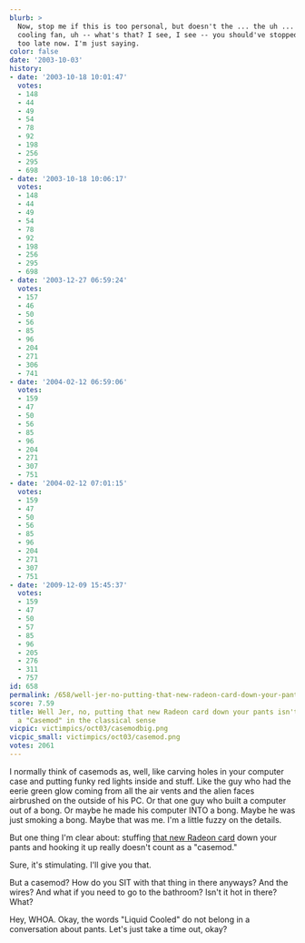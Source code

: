 ```yaml
---
blurb: >
  Now, stop me if this is too personal, but doesn't the ... the uh ... doesn't the
  cooling fan, uh -- what's that? I see, I see -- you should've stopped me. No, no,
  too late now. I'm just saying.
color: false
date: '2003-10-03'
history:
- date: '2003-10-18 10:01:47'
  votes:
  - 148
  - 44
  - 49
  - 54
  - 78
  - 92
  - 198
  - 256
  - 295
  - 698
- date: '2003-10-18 10:06:17'
  votes:
  - 148
  - 44
  - 49
  - 54
  - 78
  - 92
  - 198
  - 256
  - 295
  - 698
- date: '2003-12-27 06:59:24'
  votes:
  - 157
  - 46
  - 50
  - 56
  - 85
  - 96
  - 204
  - 271
  - 306
  - 741
- date: '2004-02-12 06:59:06'
  votes:
  - 159
  - 47
  - 50
  - 56
  - 85
  - 96
  - 204
  - 271
  - 307
  - 751
- date: '2004-02-12 07:01:15'
  votes:
  - 159
  - 47
  - 50
  - 56
  - 85
  - 96
  - 204
  - 271
  - 307
  - 751
- date: '2009-12-09 15:45:37'
  votes:
  - 159
  - 47
  - 50
  - 57
  - 85
  - 96
  - 205
  - 276
  - 311
  - 757
id: 658
permalink: /658/well-jer-no-putting-that-new-radeon-card-down-your-pants-isnt-what-id-consider-a-casemod-in-the-classical-sense/
score: 7.59
title: Well Jer, no, putting that new Radeon card down your pants isn't what I'd consider
  a "Casemod" in the classical sense
vicpic: victimpics/oct03/casemodbig.png
vicpic_small: victimpics/oct03/casemod.png
votes: 2061
---
```


I normally think of casemods as, well, like carving holes in your
computer case and putting funky red lights inside and stuff. Like the
guy who had the eerie green glow coming from all the air vents and the
alien faces airbrushed on the outside of his PC. Or that one guy who
built a computer out of a bong. Or maybe he made his computer INTO a
bong. Maybe he was just smoking a bong. Maybe that was me. I'm a little
fuzzy on the details.

But one thing I'm clear about: stuffing [that new Radeon
card](https://web.archive.org/web/20031003000000/http://www.gamespy.com/hardware/october03/radeon/)
down your pants and hooking it up really doesn't count as a "casemod."

Sure, it's stimulating. I'll give you that.

But a casemod? How do you SIT with that thing in there anyways? And the
wires? And what if you need to go to the bathroom? Isn't it hot in
there? What?

Hey, WHOA. Okay, the words "Liquid Cooled" do not belong in a
conversation about pants. Let's just take a time out, okay?